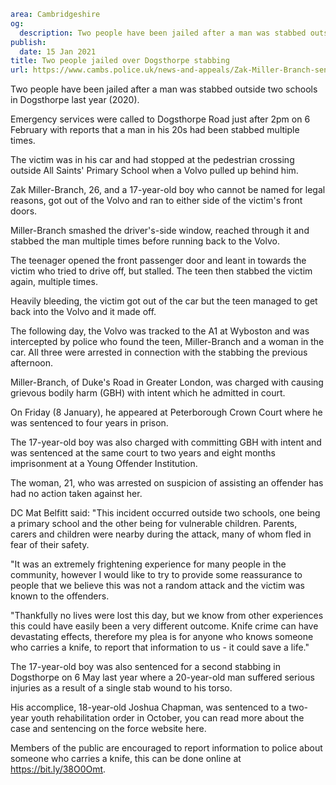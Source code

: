 ```yaml
area: Cambridgeshire
og:
  description: Two people have been jailed after a man was stabbed outside two schools in Dogsthorpe last year (2020).
publish:
  date: 15 Jan 2021
title: Two people jailed over Dogsthorpe stabbing
url: https://www.cambs.police.uk/news-and-appeals/Zak-Miller-Branch-sentencing-Jan2021
```

Two people have been jailed after a man was stabbed outside two schools in Dogsthorpe last year (2020).

Emergency services were called to Dogsthorpe Road just after 2pm on 6 February with reports that a man in his 20s had been stabbed multiple times.

The victim was in his car and had stopped at the pedestrian crossing outside All Saints' Primary School when a Volvo pulled up behind him.

Zak Miller-Branch, 26, and a 17-year-old boy who cannot be named for legal reasons, got out of the Volvo and ran to either side of the victim's front doors.

Miller-Branch smashed the driver's-side window, reached through it and stabbed the man multiple times before running back to the Volvo.

The teenager opened the front passenger door and leant in towards the victim who tried to drive off, but stalled. The teen then stabbed the victim again, multiple times.

Heavily bleeding, the victim got out of the car but the teen managed to get back into the Volvo and it made off.

The following day, the Volvo was tracked to the A1 at Wyboston and was intercepted by police who found the teen, Miller-Branch and a woman in the car. All three were arrested in connection with the stabbing the previous afternoon.

Miller-Branch, of Duke's Road in Greater London, was charged with causing grievous bodily harm (GBH) with intent which he admitted in court.

On Friday (8 January), he appeared at Peterborough Crown Court where he was sentenced to four years in prison.

The 17-year-old boy was also charged with committing GBH with intent and was sentenced at the same court to two years and eight months imprisonment at a Young Offender Institution.

The woman, 21, who was arrested on suspicion of assisting an offender has had no action taken against her.

DC Mat Belfitt said: "This incident occurred outside two schools, one being a primary school and the other being for vulnerable children. Parents, carers and children were nearby during the attack, many of whom fled in fear of their safety.

"It was an extremely frightening experience for many people in the community, however I would like to try to provide some reassurance to people that we believe this was not a random attack and the victim was known to the offenders.

"Thankfully no lives were lost this day, but we know from other experiences this could have easily been a very different outcome. Knife crime can have devastating effects, therefore my plea is for anyone who knows someone who carries a knife, to report that information to us - it could save a life."

The 17-year-old boy was also sentenced for a second stabbing in Dogsthorpe on 6 May last year where a 20-year-old man suffered serious injuries as a result of a single stab wound to his torso.

His accomplice, 18-year-old Joshua Chapman, was sentenced to a two-year youth rehabilitation order in October, you can read more about the case and sentencing on the force website here.

Members of the public are encouraged to report information to police about someone who carries a knife, this can be done online at https://bit.ly/38O0Omt.

